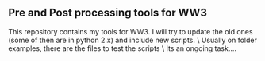 ## Pre and Post processing tools for WW3

This repository contains my tools for WW3. I will try to update the old ones (some of then are in python 2.x) and include new scripts.
\\
Usually on folder examples, there are the files to test the scripts
\\
Its an ongoing task....
